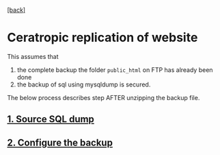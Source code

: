 [\[back\]](../)

# Ceratropic replication of website

This assumes that 

1. the complete backup the folder `public_html` on FTP has already
been done
2. the backup of sql using mysqldump is secured.

The below process describes step AFTER unzipping the backup file.

## [1. Source SQL dump](./ceratropic/mysql.md)
## [2. Configure the backup](./ceratropic/config-backup.md)

